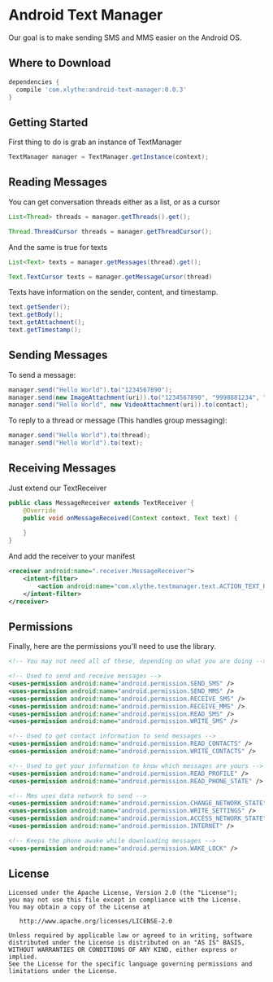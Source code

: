 Android Text Manager
====================

Our goal is to make sending SMS and MMS easier on the Android OS.


Where to Download
-----------------
```groovy
dependencies {
  compile 'com.xlythe:android-text-manager:0.0.3'
}
```

Getting Started
---------------
First thing to do is grab an instance of TextManager
```java
TextManager manager = TextManager.getInstance(context);
```

Reading Messages
----------------
You can get conversation threads either as a list, or as a cursor
```java
List<Thread> threads = manager.getThreads().get();
```
```java
Thread.ThreadCursor threads = manager.getThreadCursor();
```

And the same is true for texts
```java
List<Text> texts = manager.getMessages(thread).get();
```
```java
Text.TextCursor texts = manager.getMessageCursor(thread)
```

Texts have information on the sender, content, and timestamp.
```java
text.getSender();
text.getBody();
text.getAttachment();
text.getTimestamp();
```

Sending Messages
----------------
To send a message:
```java
manager.send("Hello World").to("1234567890");
manager.send(new ImageAttachment(uri)).to("1234567890", "9998881234", "1112223456"...);
manager.send("Hello World", new VideoAttachment(uri)).to(contact);
```

To reply to a thread or message (This handles group messaging):
```java
manager.send("Hello World").to(thread);
manager.send("Hello World").to(text);
```

Receiving Messages
------------------
Just extend our TextReceiver
```java
public class MessageReceiver extends TextReceiver {
    @Override
    public void onMessageReceived(Context context, Text text) {
    
    }
}
```
And add the receiver to your manifest
```xml
<receiver android:name=".receiver.MessageReceiver">
    <intent-filter>
        <action android:name="com.xlythe.textmanager.text.ACTION_TEXT_RECEIVED" />
    </intent-filter>
</receiver>
```

Permissions
-----------
Finally, here are the permissions you'll need to use the library.
```xml
<!-- You may not need all of these, depending on what you are doing -->

<!-- Used to send and receive messages -->
<uses-permission android:name="android.permission.SEND_SMS" />
<uses-permission android:name="android.permission.SEND_MMS" />
<uses-permission android:name="android.permission.RECEIVE_SMS" />
<uses-permission android:name="android.permission.RECEIVE_MMS" />
<uses-permission android:name="android.permission.READ_SMS" />
<uses-permission android:name="android.permission.WRITE_SMS" />

<!-- Used to get contact information to send messages -->
<uses-permission android:name="android.permission.READ_CONTACTS" />
<uses-permission android:name="android.permission.WRITE_CONTACTS" />

<!-- Used to get your information to know which messages are yours -->
<uses-permission android:name="android.permission.READ_PROFILE" />
<uses-permission android:name="android.permission.READ_PHONE_STATE" />

<!-- Mms uses data network to send -->
<uses-permission android:name="android.permission.CHANGE_NETWORK_STATE" />
<uses-permission android:name="android.permission.WRITE_SETTINGS" />
<uses-permission android:name="android.permission.ACCESS_NETWORK_STATE" />
<uses-permission android:name="android.permission.INTERNET" />

<!-- Keeps the phone awake while downloading messages -->
<uses-permission android:name="android.permission.WAKE_LOCK" />
```

License
-------

    Licensed under the Apache License, Version 2.0 (the "License");
    you may not use this file except in compliance with the License.
    You may obtain a copy of the License at

       http://www.apache.org/licenses/LICENSE-2.0

    Unless required by applicable law or agreed to in writing, software
    distributed under the License is distributed on an "AS IS" BASIS,
    WITHOUT WARRANTIES OR CONDITIONS OF ANY KIND, either express or implied.
    See the License for the specific language governing permissions and
    limitations under the License.
